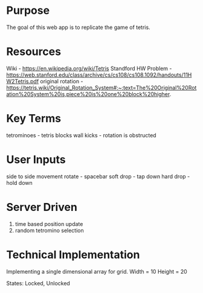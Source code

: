 # Purpose
The goal of this web app is to replicate the game of tetris.

# Resources
Wiki - https://en.wikipedia.org/wiki/Tetris
Standford HW Problem - https://web.stanford.edu/class/archive/cs/cs108/cs108.1092/handouts/11HW2Tetris.pdf
original rotation - https://tetris.wiki/Original_Rotation_System#:~:text=The%20Original%20Rotation%20System%20is,piece%20is%20one%20block%20higher.

# Key Terms
tetrominoes - tetris blocks
wall kicks - rotation is obstructed

# User Inputs
side to side movement
rotate - spacebar
soft drop - tap down
hard drop - hold down

# Server Driven
1. time based position update
2. random tetromino selection

# Technical Implementation
Implementing a single dimensional array for grid. Width = 10 Height = 20

States: Locked, Unlocked